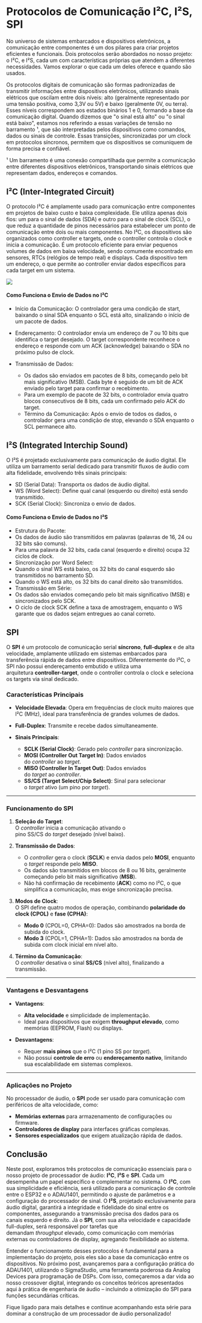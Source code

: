 
# Protocolos de Comunicação I²C, I²S, SPI

No universo de sistemas embarcados e dispositivos eletrônicos, a comunicação entre componentes é um dos pilares para criar projetos eficientes e funcionais. Dois protocolos serão abordados no nosso projeto: o I²C, e I²S, cada um com características próprias que atendem a diferentes necessidades. Vamos explorar o que cada um deles oferece e quando são usados.

Os protocolos digitais de comunicação são formas padronizadas de transmitir informações entre dispositivos eletrônicos, utilizando sinais elétricos que oscilam entre dois níveis: alto (geralmente representado por uma tensão positiva, como 3,3V ou 5V) e baixo (geralmente 0V, ou terra). Esses níveis correspondem aos estados binários 1 e 0, formando a base da comunicação digital. Quando dizemos que "o sinal está alto" ou "o sinal está baixo", estamos nos referindo a essas variações de tensão no barramento ¹, que são interpretadas pelos dispositivos como comandos, dados ou sinais de controle. Essas transições, sincronizadas por um clock em protocolos síncronos, permitem que os dispositivos se comuniquem de forma precisa e confiável.

¹ Um barramento é uma conexão compartilhada que permite a comunicação entre diferentes dispositivos eletrônicos, transportando sinais elétricos que representam dados, endereços e comandos.

## I²C (Inter-Integrated Circuit)

O protocolo I²C é amplamente usado para comunicação entre componentes em projetos de baixo custo e baixa complexidade. Ele utiliza apenas dois fios: um para o sinal de dados (SDA) e outro para o sinal de clock (SCL), o que reduz a quantidade de pinos necessários para estabelecer um ponto de comunicação entre dois ou mais componentes. No I²C, os dispositivos são organizados como controller e targets, onde o controller controla o clock e inicia a comunicação. É um protocolo eficiente para enviar pequenos volumes de dados em baixa velocidade, sendo comumente encontrado em sensores, RTCs (relógios de tempo real) e displays. Cada dispositivo tem um endereço, o que permite ao controller enviar dados específicos para cada target em um sistema.

  

![](https://lh7-rt.googleusercontent.com/docsz/AD_4nXfXZ_1JWNXDygiMXiAJMbKLoVnICroNY2H7MgDaKNsp2pH6kzo6P8fi1GnJrFTlREM56txDaoySuoLeveOzUJCAKnm52iDSbrebt0zoE6cPhKen0k8J901PAf_MEXdXX-1gq6Kx8g?key=JqK6MG9S1obsx3xawZmOUk87)

#### Como Funciona o Envio de Dados no I²C

- Início da Comunicação: O controlador gera uma condição de start, baixando o sinal SDA enquanto o SCL está alto, sinalizando o início de um pacote de dados.
- Endereçamento: O controlador envia um endereço de 7 ou 10 bits que identifica o target desejado. O target correspondente reconhece o endereço e responde com um ACK (acknowledge) baixando o SDA no próximo pulso de clock.

- Transmissão de Dados:
	- Os dados são enviados em pacotes de 8 bits, começando pelo bit mais significativo (MSB). Cada byte é seguido de um bit de ACK enviado pelo target para confirmar o recebimento.
	- Para um exemplo de pacote de 32 bits, o controlador envia quatro blocos consecutivos de 8 bits, cada um confirmado pelo ACK do target.
	- Término da Comunicação: Após o envio de todos os dados, o controlador gera uma condição de stop, elevando o SDA enquanto o SCL permanece alto.

  

## I²S (Integrated Interchip Sound)

O I²S é projetado exclusivamente para comunicação de áudio digital. Ele utiliza um barramento serial dedicado para transmitir fluxos de áudio com alta fidelidade, envolvendo três sinais principais:

- SD (Serial Data): Transporta os dados de áudio digital.
- WS (Word Select): Define qual canal (esquerdo ou direito) está sendo transmitido.
- SCK (Serial Clock): Sincroniza o envio de dados.

#### Como Funciona o Envio de Dados no I²S

- Estrutura do Pacote:
- Os dados de áudio são transmitidos em palavras (palavras de 16, 24 ou 32 bits são comuns).
- Para uma palavra de 32 bits, cada canal (esquerdo e direito) ocupa 32 ciclos de clock.
- Sincronização por Word Select:
- Quando o sinal WS está baixo, os 32 bits do canal esquerdo são transmitidos no barramento SD.
- Quando o WS está alto, os 32 bits do canal direito são transmitidos.
- Transmissão em Série:
- Os dados são enviados começando pelo bit mais significativo (MSB) e sincronizados pelo SCK.
- O ciclo de clock SCK define a taxa de amostragem, enquanto o WS garante que os dados sejam entregues ao canal correto.

## SPI

O **SPI** é um protocolo de comunicação serial **síncrono**, **full-duplex** e de alta velocidade, amplamente utilizado em sistemas embarcados para transferência rápida de dados entre dispositivos. Diferentemente do I²C, o SPI não possui endereçamento embutido e utiliza uma arquitetura **controller-target**, onde o controller controla o clock e seleciona os targets via sinal dedicado.

### Características Principais

- **Velocidade Elevada**: Opera em frequências de clock muito maiores que I²C (MHz), ideal para transferência de grandes volumes de dados.
    
- **Full-Duplex**: Transmite e recebe dados simultaneamente.
    
- **Sinais Principais**:
    
    - **SCLK (Serial Clock)**: Gerado pelo _controller_ para sincronização.
    - **MOSI (Controller Out Target In)**: Dados enviados do _controller_ ao _target_.
    - **MISO (Controller In Target Out)**: Dados enviados do _target_ ao _controller_.
    - **SS/CS (Target Select/Chip Select)**: Sinal para selecionar o _target_ ativo (um pino por _target_).
        

---

### Funcionamento do SPI

1. **Seleção do Target**:  
    O _controller_ inicia a comunicação ativando o pino SS/CS do _target_ desejado (nível baixo).
    
2. **Transmissão de Dados**:
    
    - O _controller_ gera o clock (**SCLK**) e envia dados pelo **MOSI**, enquanto o _target_ responde pelo **MISO**.
    - Os dados são transmitidos em blocos de 8 ou 16 bits, geralmente começando pelo bit mais significativo (**MSB**).
    - Não há confirmação de recebimento (**ACK**) como no I²C, o que simplifica a comunicação, mas exige sincronização precisa.
        
3. **Modos de Clock**:  
    O SPI define quatro modos de operação, combinando **polaridade do clock (CPOL)** e **fase (CPHA)**:
    
    - **Modo 0** (CPOL=0, CPHA=0): Dados são amostrados na borda de subida do clock.
    - **Modo 3** (CPOL=1, CPHA=1): Dados são amostrados na borda de subida com clock inicial em nível alto.
        
4. **Término da Comunicação**:  
    O _controller_ desativa o sinal **SS/CS** (nível alto), finalizando a transmissão.
    

---

### Vantagens e Desvantagens

- **Vantagens**:
    
    - **Alta velocidade** e simplicidade de implementação.
    - Ideal para dispositivos que exigem **throughput elevado**, como memórias (EEPROM, Flash) ou displays.
        
- **Desvantagens**:
    
    - Requer **mais pinos** que o I²C (1 pino SS por _target_).
    - Não possui **controle de erro** ou **endereçamento nativo**, limitando sua escalabilidade em sistemas complexos.

---

### Aplicações no Projeto

No processador de áudio, o **SPI** pode ser usado para comunicação com periféricos de alta velocidade, como:

- **Memórias externas** para armazenamento de configurações ou firmware.
- **Controladores de display** para interfaces gráficas complexas.
- **Sensores especializados** que exigem atualização rápida de dados.
## Conclusão

Neste post, exploramos três protocolos de comunicação essenciais para o nosso projeto de processador de áudio: **I²C**, **I²S** e **SPI**. Cada um desempenha um papel específico e complementar no sistema. O **I²C**, com sua simplicidade e eficiência, será utilizado para a comunicação de controle entre o ESP32 e o ADAU1401, permitindo o ajuste de parâmetros e a configuração do processador de sinal. O **I²S**, projetado exclusivamente para áudio digital, garantirá a integridade e fidelidade do sinal entre os componentes, assegurando a transmissão precisa dos dados para os canais esquerdo e direito. Já o **SPI**, com sua alta velocidade e capacidade full-duplex, será responsável por tarefas que demandam _throughput_ elevado, como comunicação com memórias externas ou controladores de display, agregando flexibilidade ao sistema.

Entender o funcionamento desses protocolos é fundamental para a implementação do projeto, pois eles são a base da comunicação entre os dispositivos. No próximo post, avançaremos para a configuração prática do ADAU1401, utilizando o SigmaStudio, uma ferramenta poderosa da Analog Devices para programação de DSPs. Com isso, começaremos a dar vida ao nosso crossover digital, integrando os conceitos teóricos apresentados aqui à prática de engenharia de áudio – incluindo a otimização do SPI para funções secundárias críticas.

Fique ligado para mais detalhes e continue acompanhando esta série para dominar a construção de um processador de áudio personalizado!
